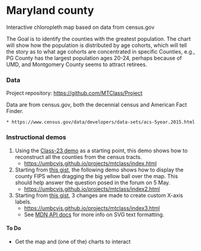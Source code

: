 # Maryland county

Interactive chloropleth map based on data from census.gov

The Goal is to identify the counties with the greatest population.
The chart will show how the population is distributed by age cohorts, which
will tell the story as to what age cohorts are concentrated in specific Counties, e.g., PG County has the largest population ages 20-24, perhaps because of UMD, and Montgomery County seems to attract retirees.

### Data

Project repository: https://github.com/MTClass/Project

Data are from census.gov, both the decennial census and American Fact Finder.

    * https://www.census.gov/data/developers/data-sets/acs-5year.2015.html

### Instructional demos

1. Using the [Class-23 demo](https://umbcvis.github.io/classes/class-12) as a starting point,
this demo shows how to reconstruct all the counties from the census tracts.
    * https://umbcvis.github.io/projects/mtclass/index.html
2. Starting from [this gist](https://gist.github.com/MTClass/65b5751166dbf5a32a70bf47e41e4a00), the following demo shows how to display the county FIPS when dragging the big yellow ball over the map. This should help answer the question posed in the forum on 5 May.
    * https://umbcvis.github.io/projects/mtclass/index2.html
3. Starting from [this gist](https://gist.github.com/MTClass/d8b6c866f20730e572da366589e99a14), 3 changes are made to create custom X-axis labels. 
    * https://umbcvis.github.io/projects/mtclass/index3.html
    * See [MDN API docs](https://developer.mozilla.org/en-US/docs/Web/SVG/Element/text) for more info on SVG text formatting.

#### To Do

* Get the map and (one of the) charts to interact
